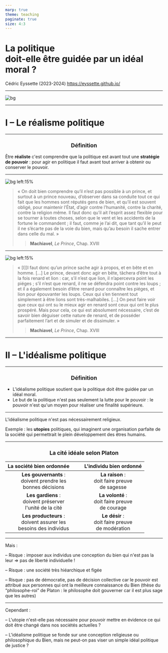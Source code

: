 ```yaml
---
marp: true
theme: teaching
paginate: true
size: 4:3
---
```


<!-- _class: titre -->

# La politique <br>doit-elle être guidée par un idéal moral ?

Cédric Eyssette (2023-2024)
https://eyssette.github.io/



---
<!-- _class: pp -->
![bg](https://get.pxhere.com/photo/black-and-white-white-sign-black-monochrome-dream-utopia-monochrome-photography-the-earth-687080.jpg)

---
<!-- _class: partie -->
# I – Le réalisme politique


---
<!-- _class: definition -->
### Définition
Être **réaliste** c'est comprendre que la politique est avant tout une **stratégie de pouvoir** : pour agir en politique il faut avant tout arriver à obtenir ou conserver le pouvoir.

---
<!-- _class: citationC fpp-->

![bg left:15%](https://upload.wikimedia.org/wikipedia/commons/e/e2/Portrait_of_Niccol%C3%B2_Machiavelli_by_Santi_di_Tito.jpg)

>« On doit bien comprendre qu’il n’est pas possible à un prince, et surtout à un prince nouveau, d’observer dans sa conduite tout ce qui fait que les hommes sont réputés gens de bien, et qu’il est souvent obligé, pour maintenir l’État, d’agir contre l’humanité, contre la charité, contre la religion même. Il faut donc qu’il ait l’esprit assez flexible pour se tourner à toutes choses, selon que le vent et les accidents de la fortune le commandent ; il faut, comme je l’ai dit, que tant qu’il le peut il ne s’écarte pas de la voie du bien, mais qu’au besoin il sache entrer dans celle du mal. »
>> **Machiavel**, _Le Prince_, Chap. XVIII


---
<!-- _class: citationC f-->

![bg left:15%](https://upload.wikimedia.org/wikipedia/commons/e/e2/Portrait_of_Niccol%C3%B2_Machiavelli_by_Santi_di_Tito.jpg)

> « [I]]l faut donc qu’un prince sache agir à propos, et en bête et en homme. […] Le prince, devant donc agir en bête, tâchera d’être tout à la fois renard et lion : car, s’il n’est que lion, il n’apercevra point les piéges ; s’il n’est que renard, il ne se défendra point contre les loups ; et il a également besoin d’être renard pour connaître les piéges, et lion pour épouvanter les loups. Ceux qui s’en tiennent tout simplement à être lions sont très-malhabiles. […] On peut faire voir que ceux qui ont su le mieux agir en renard sont ceux qui ont le plus prospéré. Mais pour cela, ce qui est absolument nécessaire, c’est de savoir bien déguiser cette nature de renard, et de posséder parfaitement l’art et de simuler et de dissimuler. »
>> **Machiavel**, _Le Prince_, Chap. XVIII


<!-- 
Le réalisme politique a le mérite de porter notre attention sur la réalité du pouvoir et des coulisses du pouvoir
Mais faut-il pour autant renoncer à tout idéal moral ?
-->

---
<!-- _class: partie -->
# II – L'idéalisme politique

---
<!-- _class: definition fpppp -->
### Définition
* L'idéalisme politique soutient que la politique doit être guidée par un idéal moral.
* Le but de la politique n'est pas seulement la lutte pour le pouvoir : le pouvoir n'est qu'un moyen pour réaliser une finalité supérieure.


---
<!-- _class:  -->

L'idéalisme politique n'est pas nécessairement religieux.

<span data-marpit-fragment="1">Exemple : les **utopies** politiques, qui imaginent une organisation parfaite de la société qui permettrait le plein développement des êtres humains.</span>


---
<!-- _class: fm -->
<style scoped>
h3 {text-align:center; font-size:1.25em}
th:nth-of-type(1) {padding-right:40px}
</style>
### La cité idéale selon Platon

|La société bien ordonnée|L'individu bien ordonné|
|:-:|:-:|
|**Les gouvernants** : <br>doivent prendre les <br>bonnes décisions|**La raison** : <br>doit faire preuve <br>de sagesse|
|**Les gardiens** : <br>doivent préserver <br>l'unité de la cité|**La volonté** : <br>doit faire preuve <br>de courage|
|**Les producteurs** : <br>doivent assurer les <br>besoins des individus|**Le désir** : <br>doit faire preuve <br>de modération|


---
<!-- _class: fppp -->

Mais : 

– Risque : imposer aux individus une conception du bien qui n'est pas la leur &rArr; pas de liberté individuelle ! 

<span data-marpit-fragment="1">– Risque : une société très hiéarchique et figée</span>

<span data-marpit-fragment="2">– Risque : pas de démocratie, pas de décision collective car le pouvoir est attribué aux personnes qui ont la meilleure connaissance du Bien (thèse du “philosophe-roi” de Platon : le philosophe doit gouverner car il est plus sage que les autres)</span>


---
<!-- _class: fpppppppp -->
Cependant :

– L'utopie n'est-elle pas nécessaire pour pouvoir mettre en évidence ce qui doit être changé dans nos sociétés actuelles ?

<span data-marpit-fragment="1">– L'idéalisme politique se fonde sur une conception religieuse ou philosophique du Bien, mais ne peut-on pas viser un simple idéal politique de justice ?
